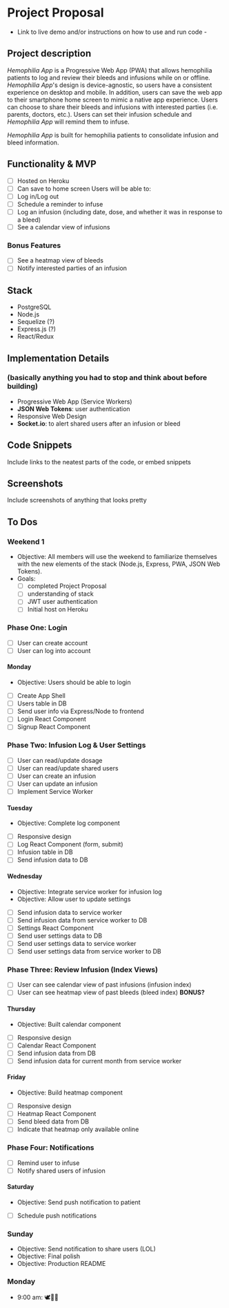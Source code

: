 # Project Proposal

- Link to live demo and/or instructions on how to use and run code -

## Project description
*Hemophilia App* is a Progressive Web App (PWA) that allows hemophilia patients to log and review their bleeds and infusions while on or offline. *Hemophilia App*'s design is device-agnostic, so users have a consistent experience on desktop and mobile. In addition, users can save the web app to their smartphone home screen to mimic a native app experience. Users can choose to share their bleeds and infusions with interested parties (i.e. parents, doctors, etc.). Users can set their infusion schedule and *Hemophilia App* will remind them to infuse.

*Hemophilia App* is built for hemophilia patients to consolidate infusion and bleed information.

## Functionality & MVP
- [ ] Hosted on Heroku
- [ ] Can save to home screen
Users will be able to:
- [ ] Log in/Log out
- [ ] Schedule a reminder to infuse
- [ ] Log an infusion (including date, dose, and whether it was in response to a bleed)
- [ ] See a calendar view of infusions

### Bonus Features
- [ ] See a heatmap view of bleeds
- [ ] Notify interested parties of an infusion

## Stack
- PostgreSQL
- Node.js
- Sequelize (?)
- Express.js (?)
- React/Redux

## Implementation Details
### (basically anything you had to stop and think about before building)
- Progressive Web App (Service Workers)
- **JSON Web Tokens**: user authentication
- Responsive Web Design
- **Socket.io**: to alert shared users after an infusion or bleed

## Code Snippets
Include links to the neatest parts of the code, or embed snippets

## Screenshots
Include screenshots of anything that looks pretty

## To Dos
### Weekend 1
- Objective: All members will use the weekend to familiarize themselves with the new elements of the stack (Node.js, Express, PWA, JSON Web Tokens). 
- Goals:
  - [ ] completed Project Proposal
  - [ ] understanding of stack
  - [ ] JWT user authentication
  - [ ] Initial host on Heroku
  
### Phase One: Login
- [ ] User can create account
- [ ] User can log into account

#### Monday
- Objective: Users should be able to login
- [ ] Create App Shell
- [ ] Users table in DB
- [ ] Send user info via Express/Node to frontend
- [ ] Login React Component
- [ ] Signup React Component

### Phase Two: Infusion Log & User Settings
- [ ] User can read/update dosage
- [ ] User can read/update shared users
- [ ] User can create an infusion
- [ ] User can update an infusion
- [ ] Implement Service Worker

#### Tuesday
- Objective: Complete log component
- [ ] Responsive design
- [ ] Log React Component (form, submit)
- [ ] Infusion table in DB
- [ ] Send infusion data to DB

#### Wednesday
- Objective: Integrate service worker for infusion log
- Objective: Allow user to update settings
- [ ] Send infusion data to service worker
- [ ] Send infusion data from service worker to DB
- [ ] Settings React Component
- [ ] Send user settings data to DB
- [ ] Send user settings data to service worker
- [ ] Send user settings data from service worker to DB

### Phase Three: Review Infusion (Index Views)
- [ ] User can see calendar view of past infusions (infusion index)
- [ ] User can see heatmap view of past bleeds (bleed index) **BONUS?**

#### Thursday
- Objective: Built calendar component
- [ ] Responsive design
- [ ] Calendar React Component
- [ ] Send infusion data from DB
- [ ] Send infusion data for current month from service worker

#### Friday
- Objective: Build heatmap component
- [ ] Responsive design 
- [ ] Heatmap React Component
- [ ] Send bleed data from DB
- [ ] Indicate that heatmap only available online

### Phase Four: Notifications
- [ ] Remind user to infuse
- [ ] Notify shared users of infusion

#### Saturday
- Objective: Send push notification to patient
- [ ] Schedule push notifications

### Sunday
- Objective: Send notification to share users (LOL)
- Objective: Final polish
- Objective: Production README

### Monday
- 9:00 am: 🕊🍻✨



